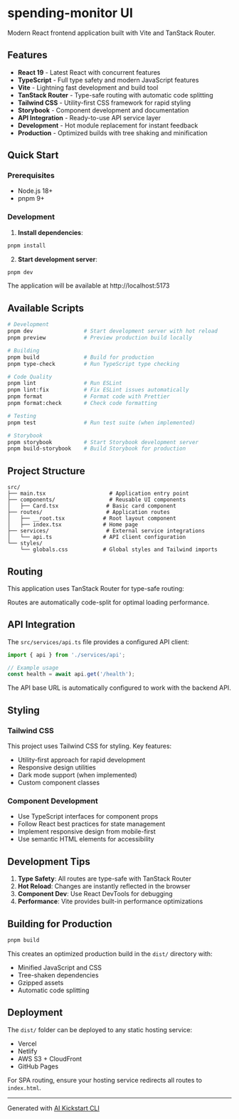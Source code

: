 # spending-monitor UI

Modern React frontend application built with Vite and TanStack Router.

## Features

- **React 19** - Latest React with concurrent features
- **TypeScript** - Full type safety and modern JavaScript features
- **Vite** - Lightning fast development and build tool
- **TanStack Router** - Type-safe routing with automatic code splitting
- **Tailwind CSS** - Utility-first CSS framework for rapid styling
- **Storybook** - Component development and documentation
- **API Integration** - Ready-to-use API service layer
- **Development** - Hot module replacement for instant feedback
- **Production** - Optimized builds with tree shaking and minification

## Quick Start

### Prerequisites
- Node.js 18+
- pnpm 9+

### Development

1. **Install dependencies**:
```bash
pnpm install
```

2. **Start development server**:
```bash
pnpm dev
```

The application will be available at http://localhost:5173

## Available Scripts

```bash
# Development
pnpm dev                # Start development server with hot reload
pnpm preview            # Preview production build locally

# Building
pnpm build              # Build for production
pnpm type-check         # Run TypeScript type checking

# Code Quality
pnpm lint               # Run ESLint
pnpm lint:fix           # Fix ESLint issues automatically
pnpm format             # Format code with Prettier
pnpm format:check       # Check code formatting

# Testing
pnpm test               # Run test suite (when implemented)

# Storybook
pnpm storybook          # Start Storybook development server
pnpm build-storybook    # Build Storybook for production
```

## Project Structure

```
src/
├── main.tsx                    # Application entry point
├── components/                 # Reusable UI components
│   ├── Card.tsx               # Basic card component
├── routes/                    # Application routes
│   ├── __root.tsx            # Root layout component
│   ├── index.tsx             # Home page
├── services/                  # External service integrations
│   └── api.ts                # API client configuration
└── styles/
    └── globals.css           # Global styles and Tailwind imports
```

## Routing

This application uses TanStack Router for type-safe routing:

Routes are automatically code-split for optimal loading performance.

## API Integration

The `src/services/api.ts` file provides a configured API client:

```typescript
import { api } from './services/api';

// Example usage
const health = await api.get('/health');
```

The API base URL is automatically configured to work with the backend API.

## Styling

### Tailwind CSS
This project uses Tailwind CSS for styling. Key features:
- Utility-first approach for rapid development
- Responsive design utilities
- Dark mode support (when implemented)
- Custom component classes

### Component Development
- Use TypeScript interfaces for component props
- Follow React best practices for state management
- Implement responsive design from mobile-first
- Use semantic HTML elements for accessibility

## Development Tips

1. **Type Safety**: All routes are type-safe with TanStack Router
2. **Hot Reload**: Changes are instantly reflected in the browser
3. **Component Dev**: Use React DevTools for debugging
4. **Performance**: Vite provides built-in performance optimizations

## Building for Production

```bash
pnpm build
```

This creates an optimized production build in the `dist/` directory with:
- Minified JavaScript and CSS
- Tree-shaken dependencies
- Gzipped assets
- Automatic code splitting

## Deployment

The `dist/` folder can be deployed to any static hosting service:
- Vercel
- Netlify 
- AWS S3 + CloudFront
- GitHub Pages

For SPA routing, ensure your hosting service redirects all routes to `index.html`.

---

Generated with [AI Kickstart CLI](https://github.com/your-org/ai-kickstart)
